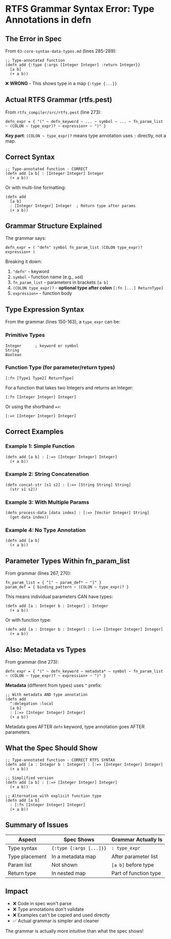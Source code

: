 # RTFS Grammar Syntax Error: Type Annotations in defn

## The Error in Spec

From `03-core-syntax-data-types.md` (lines 285-289):

```rtfs
;; Type-annotated function
(defn add {:type {:args [Integer Integer] :return Integer}}
  [a b]
  (+ a b))
```

❌ **WRONG** - This shows type in a map `{:type {...}}`

## Actual RTFS Grammar (rtfs.pest)

From `rtfs_compiler/src/rtfs.pest` (line 273):

```
defn_expr = { "(" ~ defn_keyword ~ ... ~ symbol ~ ... ~ fn_param_list ~ (COLON ~ type_expr)? ~ expression+ ~ ")" }
```

**Key part**: `(COLON ~ type_expr)?` means type annotation uses `:` directly, not a map.

## Correct Syntax

```rtfs
;; Type-annotated function - CORRECT
(defn add [a b] : [Integer Integer] Integer
  (+ a b))
```

Or with multi-line formatting:

```rtfs
(defn add 
  [a b] 
  : [Integer Integer] Integer  ; Return type after params
  (+ a b))
```

## Grammar Structure Explained

The grammar says:
```
defn_expr = ( "defn" symbol fn_param_list (COLON type_expr)? expression+ )
```

Breaking it down:
1. `"defn"` - keyword
2. `symbol` - function name (e.g., `add`)
3. `fn_param_list` - parameters in brackets `[a b]`
4. `(COLON type_expr)?` - **optional type after colon** `[:fn [...] ReturnType]`
5. `expression+` - function body

## Type Expression Syntax

From the grammar (lines 150-163), a `type_expr` can be:

### Primitive Types
```rtfs
Integer      ; keyword or symbol
String
Boolean
```

### Function Type (for parameter/return types)
```rtfs
[:fn [Type1 Type2] ReturnType]
```

For a function that takes two Integers and returns an Integer:
```rtfs
[:fn [Integer Integer] Integer]
```

Or using the shorthand `=>`:
```rtfs
[:=> [Integer Integer] Integer]
```

## Correct Examples

### Example 1: Simple Function
```rtfs
(defn add [a b] : [:=> [Integer Integer] Integer]
  (+ a b))
```

### Example 2: String Concatenation
```rtfs
(defn concat-str [s1 s2] : [:=> [String String] String]
  (str s1 s2))
```

### Example 3: With Multiple Params
```rtfs
(defn process-data [data index] : [:=> [Vector Integer] String]
  (get data index))
```

### Example 4: No Type Annotation
```rtfs
(defn add [a b]
  (+ a b))
```

## Parameter Types Within fn_param_list

From grammar (lines 267, 270):

```
fn_param_list = { "[" ~ param_def* ~ "]" }
param_def = { binding_pattern ~ (COLON ~ type_expr)? }
```

This means individual parameters CAN have types:

```rtfs
(defn add [a : Integer b : Integer] : Integer
  (+ a b))
```

Or with function type:
```rtfs
(defn add [a : Integer b : Integer] : [:=> [Integer Integer] Integer]
  (+ a b))
```

## Also: Metadata vs Types

From grammar (line 273):
```
defn_expr = { "(" ~ defn_keyword ~ metadata* ~ symbol ~ fn_param_list ~ (COLON ~ type_expr)? ~ expression+ ~ ")" }
```

**Metadata** (different from types) uses `^` prefix:

```rtfs
;; With metadata AND type annotation
(defn add 
  ^:delegation :local
  [a b]
  : [:=> [Integer Integer] Integer]
  (+ a b))
```

Metadata goes AFTER `defn` keyword, type annotation goes AFTER parameters.

## What the Spec Should Show

```rtfs
;; Type-annotated function - CORRECT RTFS SYNTAX
(defn add [a : Integer b : Integer] : [:=> [Integer Integer] Integer]
  (+ a b))

;; Simplified version
(defn add [a b] : [:=> [Integer Integer] Integer]
  (+ a b))

;; Alternative with explicit function type
(defn add [a b]
  : [:fn [Integer Integer] Integer]
  (+ a b))
```

## Summary of Issues

| Aspect | Spec Shows | Grammar Actually Is | 
|--------|-----------|-------------------|
| Type syntax | `{:type {:args [...]}}` | `: type_expr` |
| Type placement | In a metadata map | After parameter list |
| Param list | Not shown | `[a b]` before type |
| Return type | In nested map | Part of function type |

## Impact

- ❌ Code in spec won't parse
- ❌ Type annotations don't validate
- ❌ Examples can't be copied and used directly
- ✅ Actual grammar is simpler and cleaner

The grammar is actually more intuitive than what the spec shows!
